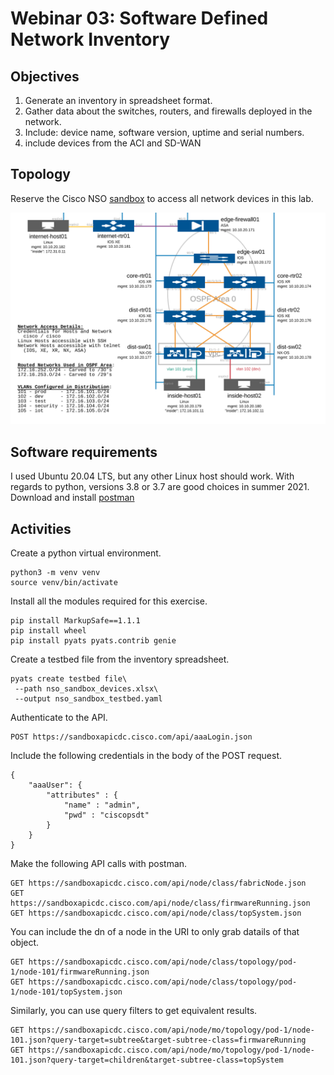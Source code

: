 # Webinar 03: Software Defined Network Inventory  

## Objectives

1. Generate an inventory in spreadsheet format.
2. Gather data about the switches, routers, and firewalls deployed in the network.
3. Include: device name, software version, uptime and serial numbers.
4. include devices from the ACI and SD-WAN

## Topology

Reserve the Cisco NSO [sandbox](https://devnetsandbox.cisco.com/RM/Diagram/Index/43964e62-a13c-4929-bde7-a2f68ad6b27c?diagramType=Topology) 
to access all network devices in this lab.

![Topology](/webinars/web01/topology.PNG)

## Software requirements

I used Ubuntu 20.04 LTS, but any other Linux host should work. 
With regards to python, versions 3.8 or 3.7 are good choices in summer 2021.  
Download and install [postman](https://www.postman.com/downloads/)


## Activities

Create a python virtual environment.

    python3 -m venv venv
    source venv/bin/activate

Install all the modules required for this exercise.

    pip install MarkupSafe==1.1.1
    pip install wheel
    pip install pyats pyats.contrib genie

Create a testbed file from the inventory spreadsheet.

    pyats create testbed file\
     --path nso_sandbox_devices.xlsx\
     --output nso_sandbox_testbed.yaml

Authenticate to the API.

    POST https://sandboxapicdc.cisco.com/api/aaaLogin.json

Include the following credentials in the body of the POST request.

    {
        "aaaUser": {
            "attributes" : {
                "name" : "admin",
                "pwd" : "ciscopsdt"
            }
        }
    }

Make the following API calls with postman.

	GET https://sandboxapicdc.cisco.com/api/node/class/fabricNode.json
    GET https://sandboxapicdc.cisco.com/api/node/class/firmwareRunning.json
    GET https://sandboxapicdc.cisco.com/api/node/class/topSystem.json

You can include the dn of a node in the URI to only grab datails of that object.

    GET https://sandboxapicdc.cisco.com/api/node/class/topology/pod-1/node-101/firmwareRunning.json
    GET https://sandboxapicdc.cisco.com/api/node/class/topology/pod-1/node-101/topSystem.json

Similarly, you can use query filters to get equivalent results.

    GET https://sandboxapicdc.cisco.com/api/node/mo/topology/pod-1/node-101.json?query-target=subtree&target-subtree-class=firmwareRunning
    GET https://sandboxapicdc.cisco.com/api/node/mo/topology/pod-1/node-101.json?query-target=children&target-subtree-class=topSystem
